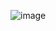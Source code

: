 ![image](https://user-images.githubusercontent.com/101507047/222940329-5ba3231f-4090-4c4f-a4bb-d6f0719bb356.png)
